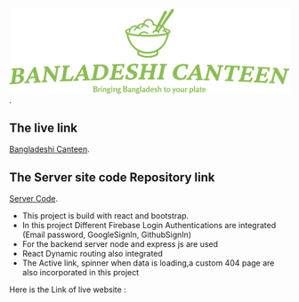 ![Bangladeshi Canteen](/public/logo.png "This is the logo of my website Bangladeshi Canteen").

## The live link
[Bangladeshi Canteen](https://banglar-canteen-254f0.web.app/ "Bangladeshi Canteen live link").

## The Server site code Repository link
[Server Code](https://github.com/saleheen22/Bangladeshi-Canteen-Server "Bangladeshi server code link").



* This project is build with react and bootstrap. 
* In this project Different Firebase Login Authentications are integrated (Email password, GoogleSignIn, GithubSignIn)
* For the backend server node and express js are used
* React Dynamic routing also integrated 
* The Active link, spinner when data is loading,a custom 404 page are also incorporated in this project

Here is the Link of live website :



